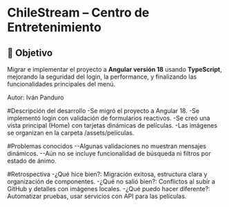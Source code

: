 # ChileStream – Centro de Entretenimiento
## 🎯 Objetivo

Migrar e implementar el proyecto a **Angular versión 18** usando **TypeScript**, mejorando la seguridad del login, la performance, y finalizando las funcionalidades principales del menú.

Autor: Iván Panduro

#Descripción del desarrollo
  -Se migró el proyecto a Angular 18.
  -Se implementó login con validación de formularios reactivos.
  -Se creó una vista principal (Home) con tarjetas dinámicas de películas.
  -Las imágenes se organizan en la carpeta /assets/peliculas.

#Problemas conocidos 
  --Algunas validaciones no muestran mensajes dinámicos.
  --Aún no se incluye funcionalidad de búsqueda ni filtros por estado de ánimo.

#Retrospectiva
  -¿Qué hice bien?: Migración exitosa, estructura clara y organización de componentes.
  -¿Qué no salió bien?: Conflictos al subir a GitHub y detalles con imágenes locales.
  -¿Qué puedo hacer diferente?: Automatizar pruebas, usar servicios con API para las películas.
